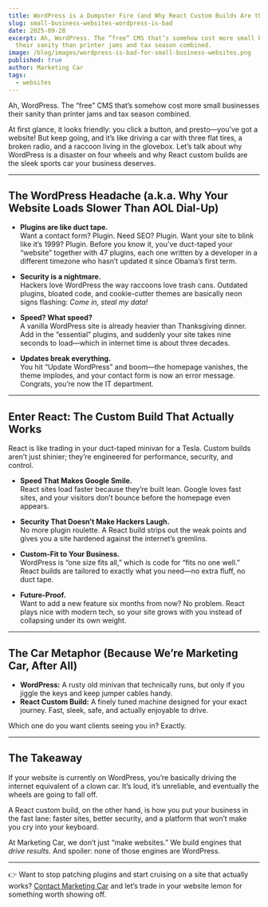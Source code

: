 ```yaml
---
title: WordPress is a Dumpster Fire (and Why React Custom Builds Are the Escape Hatch)
slug: small-business-websites-wordpress-is-bad
date: 2025-09-28
excerpt: Ah, WordPress. The “free” CMS that’s somehow cost more small businesses
  their sanity than printer jams and tax season combined.
image: /blog/images/wordpress-is-bad-for-small-business-websites.png
published: true
author: Marketing Car
tags:
  - websites
---
```

Ah, WordPress. The “free” CMS that’s somehow cost more small businesses their sanity than printer jams and tax season combined.  

At first glance, it looks friendly: you click a button, and presto—you’ve got a website! But keep going, and it’s like driving a car with three flat tires, a broken radio, and a raccoon living in the glovebox. Let’s talk about why WordPress is a disaster on four wheels and why React custom builds are the sleek sports car your business deserves.  

---

## The WordPress Headache (a.k.a. Why Your Website Loads Slower Than AOL Dial-Up)

- **Plugins are like duct tape.**  
  Want a contact form? Plugin. Need SEO? Plugin. Want your site to blink like it’s 1999? Plugin. Before you know it, you’ve duct-taped your “website” together with 47 plugins, each one written by a developer in a different timezone who hasn’t updated it since Obama’s first term.  

- **Security is a nightmare.**  
  Hackers love WordPress the way raccoons love trash cans. Outdated plugins, bloated code, and cookie-cutter themes are basically neon signs flashing: *Come in, steal my data!*  

- **Speed? What speed?**  
  A vanilla WordPress site is already heavier than Thanksgiving dinner. Add in the “essential” plugins, and suddenly your site takes nine seconds to load—which in internet time is about three decades.  

- **Updates break everything.**  
  You hit “Update WordPress” and boom—the homepage vanishes, the theme implodes, and your contact form is now an error message. Congrats, you’re now the IT department.  

---

## Enter React: The Custom Build That Actually Works

React is like trading in your duct-taped minivan for a Tesla. Custom builds aren’t just shinier; they’re engineered for performance, security, and control.  

- **Speed That Makes Google Smile.**  
  React sites load faster because they’re built lean. Google loves fast sites, and your visitors don’t bounce before the homepage even appears.  

- **Security That Doesn’t Make Hackers Laugh.**  
  No more plugin roulette. A React build strips out the weak points and gives you a site hardened against the internet’s gremlins.  

- **Custom-Fit to Your Business.**  
  WordPress is “one size fits all,” which is code for “fits no one well.” React builds are tailored to exactly what you need—no extra fluff, no duct tape.  

- **Future-Proof.**  
  Want to add a new feature six months from now? No problem. React plays nice with modern tech, so your site grows with you instead of collapsing under its own weight.  

---

## The Car Metaphor (Because We’re Marketing Car, After All)

- **WordPress:** A rusty old minivan that technically runs, but only if you jiggle the keys and keep jumper cables handy.  
- **React Custom Build:** A finely tuned machine designed for your exact journey. Fast, sleek, safe, and actually enjoyable to drive.  

Which one do you want clients seeing you in? Exactly.  

---

## The Takeaway

If your website is currently on WordPress, you’re basically driving the internet equivalent of a clown car. It’s loud, it’s unreliable, and eventually the wheels are going to fall off.  

A React custom build, on the other hand, is how you put your business in the fast lane: faster sites, better security, and a platform that won’t make you cry into your keyboard.  

At Marketing Car, we don’t just “make websites.” We build engines that *drive results*. And spoiler: none of those engines are WordPress.  

---

👉 Want to stop patching plugins and start cruising on a site that actually works? [Contact Marketing Car](#) and let’s trade in your website lemon for something worth showing off.
